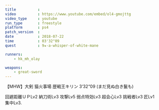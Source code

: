 ```yaml
---
title          :
video          : https://www.youtube.com/embed/ol4-gmojttg
video_type     : youtube
run_type       : freestyle
platform       : ps4
patch_version  :
date           : 2018-07-22
time           : 03'32"09
quest          : 9★-a-whisper-of-white-mane

runners:
    - hk_mh_olay

weapons:
    - great-sword
---
```

【MHW】大剣 猫火事場 歴戦王キリン 3‘32“09 (まだ見ぬ白き鬣も)

回避距離ＵＰLv2 納刀術Lv3 攻撃Lv5 弱点特効Lv3 超会心Lv3 挑戦者Lv3 匠Lv1 集中Lv3.
